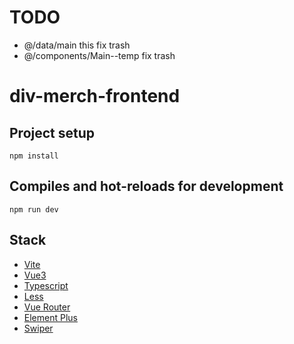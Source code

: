 # TODO

- @/data/main this fix trash
- @/components/Main--temp fix trash

# div-merch-frontend

## Project setup

```
npm install
```

## Compiles and hot-reloads for development

```
npm run dev
```

## Stack

- [Vite](https://vitejs.dev/)
- [Vue3](https://vuejs.org/)
- [Typescript](https://www.typescriptlang.org/)
- [Less](https://lesscss.org/)
- [Vue Router](https://v3.router.vuejs.org/)
- [Element Plus](https://element-plus.org/)
- [Swiper](https://swiperjs.com/)
